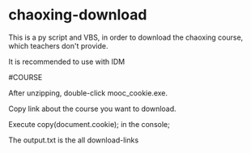 # chaoxing-download
This is a py script and VBS, in order to download the chaoxing course, which teachers don't provide. 

It is recommended to use with IDM

#COURSE

After unzipping, double-click mooc_cookie.exe.

Copy link about the course you want to download.

Execute copy(document.cookie); in the console;

The output.txt is the all download-links
